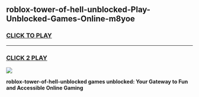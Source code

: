 
## roblox-tower-of-hell-unblocked-Play-Unblocked-Games-Online-m8yoe
<h3>
<a href="https://premium76.site?title=roblox-tower-of-hell-unblocked&ref=25A">CLICK TO PLAY</a></h3>
<hr>

<h3>
<a href="https://premium76.site?title=roblox-tower-of-hell-unblocked&ref=25A">CLICK 2 PLAY</a>
  
</h3>

<a href="https://premium76.site?title=roblox-tower-of-hell-unblocked&ref=25A"><img src="https://clearcache.store/games.png"></a>


**roblox-tower-of-hell-unblocked games unblocked: Your Gateway to Fun and Accessible Online Gaming**
